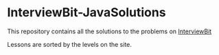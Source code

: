 # InterviewBit-JavaSolutions
This repository contains all the solutions to the problems on [InterviewBit](https://www.interviewbit.com/practice/)

Lessons are sorted by the levels on the site.
